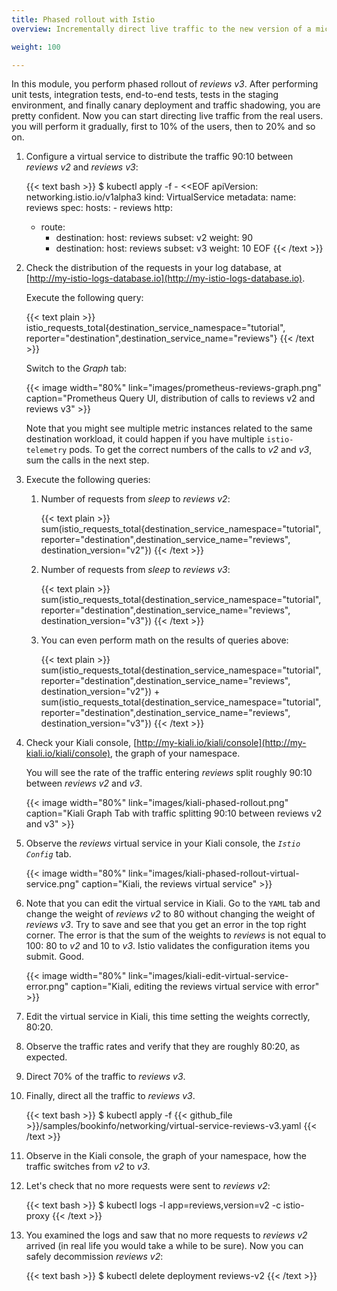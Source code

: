 ```yaml
---
title: Phased rollout with Istio
overview: Incrementally direct live traffic to the new version of a microservice.

weight: 100

---
```


In this module, you perform phased rollout of _reviews v3_. After performing unit tests, integration tests,
end-to-end tests, tests in the staging environment, and finally canary deployment and traffic shadowing,
you are pretty confident.
Now you can start directing live traffic from the real users. you will perform it gradually, first to 10% of the users,
then to 20% and so on.

1.  Configure a virtual service to distribute the traffic 90:10 between _reviews v2_ and _reviews v3_:

    {{< text bash >}}
    $ kubectl apply -f - <<EOF
    apiVersion: networking.istio.io/v1alpha3
    kind: VirtualService
    metadata:
      name: reviews
    spec:
      hosts:
        - reviews
      http:
      - route:
        - destination:
            host: reviews
            subset: v2
          weight: 90
        - destination:
            host: reviews
            subset: v3
          weight: 10
    EOF
    {{< /text >}}

1.  Check the distribution of the requests in your log database,
    at [http://my-istio-logs-database.io](http://my-istio-logs-database.io).

    Execute the following query:

    {{< text plain >}}
    istio_requests_total{destination_service_namespace="tutorial", reporter="destination",destination_service_name="reviews"}
    {{< /text >}}

    Switch to the _Graph_ tab:

    {{< image width="80%"
        link="images/prometheus-reviews-graph.png"
        caption="Prometheus Query UI, distribution of calls to reviews v2 and reviews v3"
        >}}

    Note that you might see multiple metric instances related to the same destination workload, it could
    happen if you have multiple `istio-telemetry` pods. To get the correct numbers of the calls to
    _v2_ and _v3_, sum the calls in the next step.

1.  Execute the following queries:

    1.  Number of requests from _sleep_ to _reviews v2_:

        {{< text plain >}}
        sum(istio_requests_total{destination_service_namespace="tutorial", reporter="destination",destination_service_name="reviews", destination_version="v2"})
        {{< /text >}}

    1.  Number of requests from _sleep_ to _reviews v3_:

        {{< text plain >}}
        sum(istio_requests_total{destination_service_namespace="tutorial", reporter="destination",destination_service_name="reviews", destination_version="v3"})
        {{< /text >}}

    1.  You can even perform math on the results of queries above:

        {{< text plain >}}
        sum(istio_requests_total{destination_service_namespace="tutorial", reporter="destination",destination_service_name="reviews", destination_version="v2"}) + sum(istio_requests_total{destination_service_namespace="tutorial", reporter="destination",destination_service_name="reviews", destination_version="v3"})
        {{< /text >}}

1.  Check your Kiali console,
    [http://my-kiali.io/kiali/console](http://my-kiali.io/kiali/console), the graph of your namespace.

    You will see the rate of the traffic entering _reviews_ split roughly 90:10 between _reviews_ _v2_ and _v3_.

    {{< image width="80%"
        link="images/kiali-phased-rollout.png"
        caption="Kiali Graph Tab with traffic splitting 90:10 between reviews v2 and v3"
        >}}

1.  Observe the _reviews_ virtual service in your Kiali console, the _`Istio Config`_ tab.

    {{< image width="80%"
        link="images/kiali-phased-rollout-virtual-service.png"
        caption="Kiali, the reviews virtual service"
        >}}

1.  Note that you can edit the virtual service in Kiali. Go to the `YAML` tab and change the weight of _reviews v2_ to
    80 without changing the weight of _reviews v3_.
    Try to save and see that you get an error in the top right corner. The error is that the sum of the weights to
    _reviews_ is not equal to 100: 80 to _v2_ and 10 to _v3_. Istio validates the configuration items you submit. Good.

    {{< image width="80%"
        link="images/kiali-edit-virtual-service-error.png"
        caption="Kiali, editing the reviews virtual service with error"
        >}}

1.  Edit the virtual service in Kiali, this time setting the weights correctly, 80:20.

1.  Observe the traffic rates and verify that they are roughly 80:20, as expected.

1.  Direct 70% of the traffic to _reviews v3_.

1.  Finally, direct all the traffic to _reviews v3_.

    {{< text bash >}}
    $ kubectl apply -f {{< github_file >}}/samples/bookinfo/networking/virtual-service-reviews-v3.yaml
    {{< /text >}}

1.  Observe in the Kiali console, the graph of your namespace, how the traffic switches from _v2_ to _v3_.

1.  Let's check that no more requests were sent to _reviews v2_:

    {{< text bash >}}
    $ kubectl logs -l app=reviews,version=v2 -c istio-proxy
    {{< /text >}}

1.  You examined the logs and saw that no more requests to _reviews v2_ arrived
    (in real life you would take a while to be sure). Now you can safely decommission _reviews v2_:

    {{< text bash >}}
    $ kubectl delete deployment reviews-v2
    {{< /text >}}
